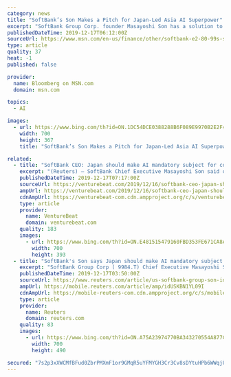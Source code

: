 ```yaml
---
category: news
title: "SoftBank’s Son Makes a Pitch for Japan-Led Asia AI Superpower"
excerpt: "SoftBank Group Corp. founder Masayoshi Son has a solution to Japan’s decades-long economic malaise. Not surprisingly, it involves artificial intelligence. Japan can boost growth by joining with India and Southeast Asian countries in creating a common AI platform, Son told scientists and government bureaucrats who gathered in Tokyo on Tuesday for the government’s Moonshot symposium."
publishedDateTime: 2019-12-17T06:12:00Z
sourceUrl: https://www.msn.com/en-us/finance/other/softbank-e2-80-99s-son-makes-a-pitch-for-japan-led-asia-ai-superpower/ar-BBY4kKi
type: article
quality: 37
heat: -1
published: false

provider:
  name: Bloomberg on MSN.com
  domain: msn.com

topics:
  - AI

images:
  - url: https://www.bing.com/th?id=ON.1DC54DCE0388288B6F089E9970B2E2F4
    width: 700
    height: 367
    title: "SoftBank’s Son Makes a Pitch for Japan-Led Asia AI Superpower"

related:
  - title: "SoftBank CEO: Japan should make AI mandatory subject for college entrance exams"
    excerpt: "(Reuters) – SoftBank Chief Executive Masayoshi Son said on Tuesday Japan should make artificial intelligence (AI) a mandatory subject for college entrance exams, to counter the yawning gap with the United States and China in the nascent field. Japanese students “don’t study if they are not asked… let’s put it as mandatory, then ..."
    publishedDateTime: 2019-12-17T07:17:00Z
    sourceUrl: https://venturebeat.com/2019/12/16/softbank-ceo-japan-should-make-ai-mandatory-subject-for-college-entrance-exams/
    ampUrl: https://venturebeat.com/2019/12/16/softbank-ceo-japan-should-make-ai-mandatory-subject-for-college-entrance-exams/amp/
    cdnAmpUrl: https://venturebeat-com.cdn.ampproject.org/c/s/venturebeat.com/2019/12/16/softbank-ceo-japan-should-make-ai-mandatory-subject-for-college-entrance-exams/amp/
    type: article
    provider:
      name: VentureBeat
      domain: venturebeat.com
    quality: 183
    images:
      - url: https://www.bing.com/th?id=ON.E481515479160FBD353FE671CA8A8FCD
        width: 700
        height: 393
  - title: "SoftBank's Son says Japan should make AI mandatory subject for college students"
    excerpt: "SoftBank Group Corp ( 9984.T) Chief Executive Masayoshi Son said on Tuesday Japan should make artificial intelligence (AI) a mandatory subject for college entrance exams, to counter the yawning gap with the United States and China in the nascent field."
    publishedDateTime: 2019-12-17T03:50:00Z
    sourceUrl: https://www.reuters.com/article/us-softbank-group-son-idUSKBN1YL09I
    ampUrl: https://mobile.reuters.com/article/amp/idUSKBN1YL09I
    cdnAmpUrl: https://mobile-reuters-com.cdn.ampproject.org/c/s/mobile.reuters.com/article/amp/idUSKBN1YL09I
    type: article
    provider:
      name: Reuters
      domain: reuters.com
    quality: 83
    images:
      - url: https://www.bing.com/th?id=ON.A75A23974770BA343270554A877C5426
        width: 700
        height: 490

secured: "7s2p3xXWCMfBFud0ZbrPMXmF1or9GMqR5uYFMYGH3Cr3Cv8sDYtuHPb6WWqjUuTejGKAsRfOxTwhJjfYzkGs4H6gOysze9xLIdzIaVm60D0rbjCebJD2jPk5QuzsI46veYGxI+Ul5VUeLFx8fAQh4JcGIijjeqHbE3lGaZix6+SFn0T8FJWgslFtLOBfafgOn4rehEcavQa+9QFrx/vGexxjhzWEqmMIkw95kMtUcAR+5ud/dlvHXggoxW+bFjCmrn3ojXPkge4ljH1iTne/FA==;NW22AKWN7RyP+YlOiepUPA=="
---
```


